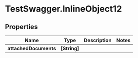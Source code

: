 # TestSwagger.InlineObject12

## Properties

Name | Type | Description | Notes
------------ | ------------- | ------------- | -------------
**attachedDocuments** | **[String]** |  | 


